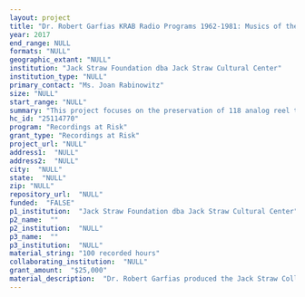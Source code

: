 ```yaml
--- 
layout: project 
title: "Dr. Robert Garfias KRAB Radio Programs 1962-1981: Musics of the World"
year: 2017
end_range: NULL
formats: "NULL"
geographic_extant: "NULL"
institution: "Jack Straw Foundation dba Jack Straw Cultural Center"
institution_type: "NULL"
primary_contact: "Ms. Joan Rabinowitz"
size: "NULL"
start_range: "NULL"
summary: "This project focuses on the preservation of 118 analog reel to reel tapes from the Robert Garfias KRAB Radio Show collection and on improved access to the collection. These programs, produced by ethnomusicologist Robert Garfias from 1962-1981, are based largely on his fieldwork in countries including Burma, Japan, and the Philippines. As founder of the University of Washington Ethnomusicology Program, Dr. Garfias was primarily an educator, and his show featured in-depth commentary as well as music, providing a wealth of information of interest to national and international scholars, students, and the public. We will conduct outreach to scholarly organizations such as the Society for Ethnomusicology, American Folklore Society, International Council for Traditional Music, American Anthropological Association, and Local Learning: The National Network for Folk Arts in Education to make scholars and educators aware of the programs. We will reach a broader audience through podcasts and the on-line KRAB radio website."
hc_id: "25114770"
program: "Recordings at Risk"
grant_type: "Recordings at Risk"
project_url: "NULL"
address1:  "NULL"
address2:  "NULL"
city:  "NULL"
state:  "NULL"
zip: "NULL"
repository_url:  "NULL"
funded:  "FALSE"
p1_institution:  "Jack Straw Foundation dba Jack Straw Cultural Center"
p2_name:  ""
p2_institution:  "NULL"
p3_name:  ""
p3_institution:  "NULL"
material_string: "100 recorded hours"
collaborating_institution:  "NULL"
grant_amount:  "$25,000"
material_description:  "Dr. Robert Garfias produced the Jack Straw Collection of 185 radio programs for broadcast on KRAB-FM, a community radio station founded and operated by the Jack Straw Foundation, from 1962-1984. For this project, 118 tapes containing a portion of those broadcasts has been selected. The programs, which were largely based on Dr. Garfias’ original research, range from a 6-part series on the History and Development of Brass Bands from Spain to Indonesia to a series of programs based on Burmese music that Dr. Garfias collected during the summer of 1973 at the request of the Burmese government. He was one of the few scholars at that time to be invited to Burma to document and learn about its music. The Garfias Collection has been housed in the Jack Straw Archive since the programs were created. The Archive is at the Jack Straw Cultural Center in Seattle’s University District. The programs are stored in tape boxes upright on metal archive shelves. The programs are listed in the Jack Straw Archive Database. There are no collection descriptions in online catalogs. The programs are not currently available for public use."
---
```

